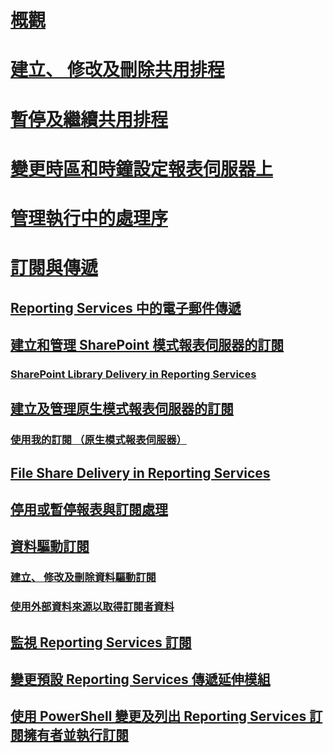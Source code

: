 # [概觀](schedules.md)  
# [建立、 修改及刪除共用排程](create-modify-and-delete-schedules.md)  
# [暫停及繼續共用排程](pause-and-resume-shared-schedules.md)  
# [變更時區和時鐘設定報表伺服器上](change-time-zones-and-clock-settings-on-a-report-server.md)  
# [管理執行中的處理序](manage-a-running-process.md)  
# [訂閱與傳遞](subscriptions-and-delivery-reporting-services.md)  
## [Reporting Services 中的電子郵件傳遞](e-mail-delivery-in-reporting-services.md)  
## [建立和管理 SharePoint 模式報表伺服器的訂閱](create-and-manage-subscriptions-for-sharepoint-mode-report-servers.md)  
### [SharePoint Library Delivery in Reporting Services](sharepoint-library-delivery-in-reporting-services.md)  
## [建立及管理原生模式報表伺服器的訂閱](create-and-manage-subscriptions-for-native-mode-report-servers.md)  
### [使用我的訂閱 （原生模式報表伺服器）](use-my-subscriptions-native-mode-report-server.md)  
## [File Share Delivery in Reporting Services](file-share-delivery-in-reporting-services.md)  
## [停用或暫停報表與訂閱處理](disable-or-pause-report-and-subscription-processing.md)  
## [資料驅動訂閱](data-driven-subscriptions.md)  
### [建立、 修改及刪除資料驅動訂閱](create-modify-and-delete-data-driven-subscriptions.md)  
### [使用外部資料來源以取得訂閱者資料](use-an-external-data-source-for-subscriber-data-data-driven-subscription.md)  
## [監視 Reporting Services 訂閱](monitor-reporting-services-subscriptions.md)  
## [變更預設 Reporting Services 傳遞延伸模組](change-the-default-reporting-services-delivery-extension.md)  
## [使用 PowerShell 變更及列出 Reporting Services 訂閱擁有者並執行訂閱](manage-subscription-owners-and-run-subscription-powershell.md)  
